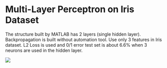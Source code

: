 # Multi-Layer Perceptron on Iris Dataset

The structure built by MATLAB has 2 layers (single hidden layer). Backpropagation is built without automation tool. Use only 3 features in Iris dataset. L2 Loss is used and 0/1 error test set is about 6.6% when 3 neurons are used in the hidden layer.

![][1]

[1]: ./1.png